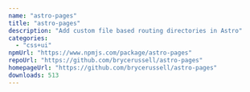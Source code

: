 ```yaml
---
name: "astro-pages"
title: "astro-pages"
description: "Add custom file based routing directories in Astro"
categories:
  - "css+ui"
npmUrl: "https://www.npmjs.com/package/astro-pages"
repoUrl: "https://github.com/brycerussell/astro-pages"
homepageUrl: "https://github.com/brycerussell/astro-pages"
downloads: 513
---
```


